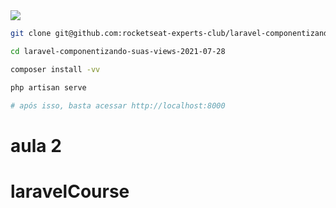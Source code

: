<img src="https://storage.googleapis.com/golden-wind/experts-club/capa-github.svg" />

```sh
git clone git@github.com:rocketseat-experts-club/laravel-componentizando-suas-views-2021-07-28.git

cd laravel-componentizando-suas-views-2021-07-28

composer install -vv

php artisan serve

# após isso, basta acessar http://localhost:8000
```

# aula 2
# laravelCourse
